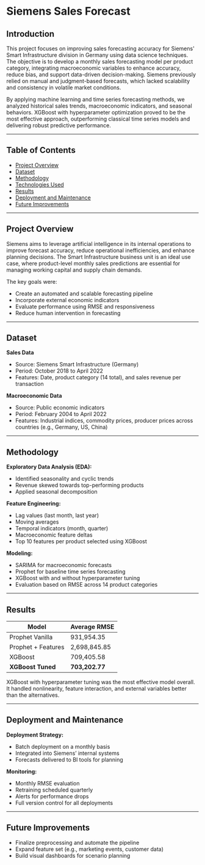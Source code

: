 # Siemens Sales Forecast

## Introduction  
This project focuses on improving sales forecasting accuracy for Siemens' Smart Infrastructure division in Germany using data science techniques. The objective is to develop a monthly sales forecasting model per product category, integrating macroeconomic variables to enhance accuracy, reduce bias, and support data-driven decision-making. Siemens previously relied on manual and judgment-based forecasts, which lacked scalability and consistency in volatile market conditions.

By applying machine learning and time series forecasting methods, we analyzed historical sales trends, macroeconomic indicators, and seasonal behaviors. XGBoost with hyperparameter optimization proved to be the most effective approach, outperforming classical time series models and delivering robust predictive performance.

---

## Table of Contents  
- [Project Overview](#project-overview)  
- [Dataset](#dataset)  
- [Methodology](#methodology)  
- [Technologies Used](#technologies-used)  
- [Results](#results)  
- [Deployment and Maintenance](#deployment-and-maintenance)  
- [Future Improvements](#future-improvements)  

---

## Project Overview  
Siemens aims to leverage artificial intelligence in its internal operations to improve forecast accuracy, reduce operational inefficiencies, and enhance planning decisions. The Smart Infrastructure business unit is an ideal use case, where product-level monthly sales predictions are essential for managing working capital and supply chain demands.

The key goals were:  
- Create an automated and scalable forecasting pipeline  
- Incorporate external economic indicators  
- Evaluate performance using RMSE and responsiveness  
- Reduce human intervention in forecasting  

---

## Dataset  
**Sales Data**  
- Source: Siemens Smart Infrastructure (Germany)  
- Period: October 2018 to April 2022  
- Features: Date, product category (14 total), and sales revenue per transaction  

**Macroeconomic Data**  
- Source: Public economic indicators  
- Period: February 2004 to April 2022  
- Features: Industrial indices, commodity prices, producer prices across countries (e.g., Germany, US, China)

---

## Methodology  
**Exploratory Data Analysis (EDA):**  
- Identified seasonality and cyclic trends  
- Revenue skewed towards top-performing products  
- Applied seasonal decomposition  

**Feature Engineering:**  
- Lag values (last month, last year)  
- Moving averages  
- Temporal indicators (month, quarter)  
- Macroeconomic feature deltas  
- Top 10 features per product selected using XGBoost  

**Modeling:**  
- SARIMA for macroeconomic forecasts  
- Prophet for baseline time series forecasting  
- XGBoost with and without hyperparameter tuning  
- Evaluation based on RMSE across 14 product categories  

---

## Results  
| Model                  | Average RMSE        |
|------------------------|---------------------|
| Prophet Vanilla        | 931,954.35          |
| Prophet + Features     | 2,698,845.85        |
| XGBoost                | 709,405.58          |
| **XGBoost Tuned**      | **703,202.77**      |

XGBoost with hyperparameter tuning was the most effective model overall. It handled nonlinearity, feature interaction, and external variables better than the alternatives.

---

## Deployment and Maintenance  
**Deployment Strategy:**  
- Batch deployment on a monthly basis  
- Integrated into Siemens’ internal systems  
- Forecasts delivered to BI tools for planning  

**Monitoring:**  
- Monthly RMSE evaluation  
- Retraining scheduled quarterly  
- Alerts for performance drops  
- Full version control for all deployments  

---

## Future Improvements  
- Finalize preprocessing and automate the pipeline   
- Expand feature set (e.g., marketing events, customer data)  
- Build visual dashboards for scenario planning  
